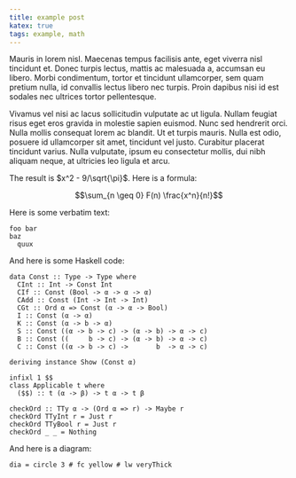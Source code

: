 ```yaml
---
title: example post
katex: true
tags: example, math
---
```


Mauris in lorem nisl. Maecenas tempus facilisis ante, eget viverra nisl
tincidunt et. Donec turpis lectus, mattis ac malesuada a, accumsan eu libero.
Morbi condimentum, tortor et tincidunt ullamcorper, sem quam pretium nulla, id
convallis lectus libero nec turpis. Proin dapibus nisi id est sodales nec
ultrices tortor pellentesque.

Vivamus vel nisi ac lacus sollicitudin vulputate
ac ut ligula. Nullam feugiat risus eget eros gravida in molestie sapien euismod.
Nunc sed hendrerit orci. Nulla mollis consequat lorem ac blandit. Ut et turpis
mauris. Nulla est odio, posuere id ullamcorper sit amet, tincidunt vel justo.
Curabitur placerat tincidunt varius. Nulla vulputate, ipsum eu consectetur
mollis, dui nibh aliquam neque, at ultricies leo ligula et arcu.

The result is $x^2 - 9/\sqrt{\pi}$.  Here is a formula:

$$\sum_{n \geq 0} F(n) \frac{x^n}{n!}$$

Here is some verbatim text:
```
foo bar
baz
  quux
```

And here is some Haskell code:

```{.haskell}
data Const :: Type -> Type where
  CInt :: Int -> Const Int
  CIf :: Const (Bool -> α -> α -> α)
  CAdd :: Const (Int -> Int -> Int)
  CGt :: Ord α => Const (α -> α -> Bool)
  I :: Const (α -> α)
  K :: Const (α -> b -> α)
  S :: Const ((α -> b -> c) -> (α -> b) -> α -> c)
  B :: Const ((     b -> c) -> (α -> b) -> α -> c)
  C :: Const ((α -> b -> c) ->       b  -> α -> c)

deriving instance Show (Const α)

infixl 1 $$
class Applicable t where
  ($$) :: t (α -> β) -> t α -> t β

checkOrd :: TTy α -> (Ord α => r) -> Maybe r
checkOrd TTyInt r = Just r
checkOrd TTyBool r = Just r
checkOrd _ _ = Nothing
```

And here is a diagram:

```{.diagram width=200 height=200}
dia = circle 3 # fc yellow # lw veryThick
```
